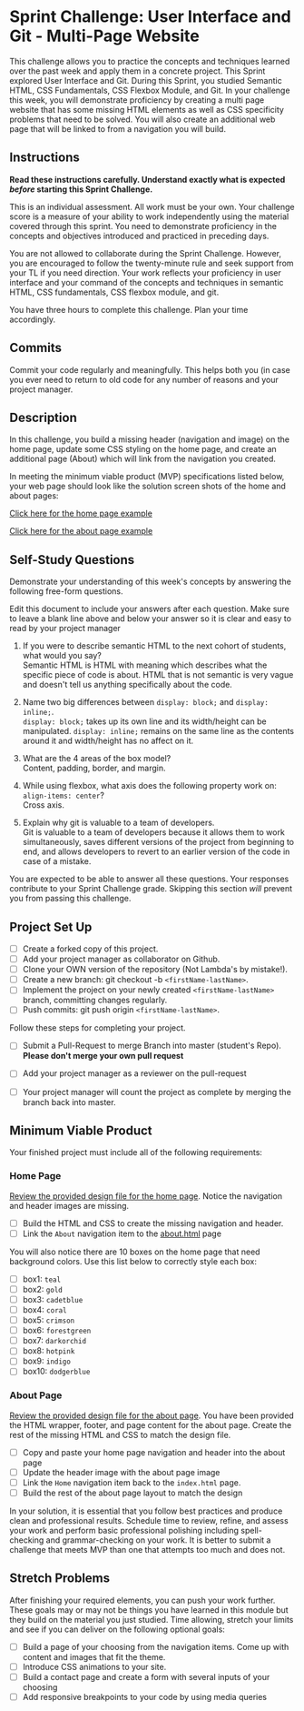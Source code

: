 # Sprint Challenge: User Interface and Git - Multi-Page Website

This challenge allows you to practice the concepts and techniques learned over the past week and apply them in a concrete project. This Sprint explored User Interface and Git. During this Sprint, you studied Semantic HTML, CSS Fundamentals, CSS Flexbox Module, and Git. In your challenge this week, you will demonstrate proficiency by creating a multi page website that has some missing HTML elements as well as CSS specificity problems that need to be solved.  You will also create an additional web page that will be linked to from a navigation you will build.

## Instructions

**Read these instructions carefully. Understand exactly what is expected _before_ starting this Sprint Challenge.**

This is an individual assessment. All work must be your own. Your challenge score is a measure of your ability to work independently using the material covered through this sprint. You need to demonstrate proficiency in the concepts and objectives introduced and practiced in preceding days.

You are not allowed to collaborate during the Sprint Challenge. However, you are encouraged to follow the twenty-minute rule and seek support from your TL if you need direction. Your work reflects your proficiency in user interface and your command of the concepts and techniques in semantic HTML, CSS fundamentals, CSS flexbox module, and git.

You have three hours to complete this challenge. Plan your time accordingly.

## Commits

Commit your code regularly and meaningfully. This helps both you (in case you ever need to return to old code for any number of reasons and your project manager.

## Description

In this challenge, you build a missing header (navigation and image) on the home page, update some CSS styling on the home page, and create an additional page (About) which will link from the navigation you created.

In meeting the minimum viable product (MVP) specifications listed below, your web page should look like the solution screen shots of the home and about pages:

[Click here for the home page example](https://tk-assets.lambdaschool.com/39a49225-8ac9-43da-aa90-514fd60ae99a_sprint-challenge-ui-home-example.png)

[Click here for the about page example](https://tk-assets.lambdaschool.com/ede1bb1a-63ff-4801-8c02-3efa2f603190_sprint-challenge-ui-about-example.png)

## Self-Study Questions

Demonstrate your understanding of this week's concepts by answering the following free-form questions.

Edit this document to include your answers after each question. Make sure to leave a blank line above and below your answer so it is clear and easy to read by your project manager

1. If you were to describe semantic HTML to the next cohort of students, what would you say?\
Semantic HTML is HTML with meaning which describes what the specific piece of code is about. HTML that is not semantic is very vague and doesn't tell us anything specifically about the code.


2. Name two big differences between ```display: block;``` and ```display: inline;```.\
```display: block;``` takes up its own line and its width/height can be manipulated. ```display: inline;``` remains on the same line as the contents around it and width/height has no affect on it.

3. What are the 4 areas of the box model?\
Content, padding, border, and margin.

4. While using flexbox, what axis does the following property work on: ```align-items: center```?\
Cross axis.

5. Explain why git is valuable to a team of developers.\
Git is valuable to a team of developers because it allows them to work simultaneously, saves different versions of the project from beginning to end, and allows developers to revert to an earlier version of the code in case of a mistake.

You are expected to be able to answer all these questions. Your responses contribute to your Sprint Challenge grade. Skipping this section *will* prevent you from passing this challenge.

## Project Set Up

- [ ] Create a forked copy of this project.
- [ ] Add your project manager as collaborator on Github.
- [ ] Clone your OWN version of the repository (Not Lambda's by mistake!).
- [ ] Create a new branch: git checkout -b `<firstName-lastName>`.
- [ ] Implement the project on your newly created `<firstName-lastName>` branch, committing changes regularly.
- [ ] Push commits: git push origin `<firstName-lastName>`.
 
Follow these steps for completing your project.

- [ ] Submit a Pull-Request to merge <firstName-lastName> Branch into master (student's  Repo). **Please don't merge your own pull request**
- [ ] Add your project manager as a reviewer on the pull-request
- [ ] Your project manager will count the project as complete by merging the branch back into master.
 


## Minimum Viable Product

Your finished project must include all of the following requirements:

### Home Page

[Review the provided design file for the home page](design-files/home.png).  Notice the navigation and header images are missing.

* [ ] Build the HTML and CSS to create the missing navigation and header.
* [ ] Link the `About` navigation item to the [about.html](about.html) page

You will also notice there are 10 boxes on the home page that need background colors.  Use this list below to correctly style each box:

* [ ] box1: `teal`
* [ ] box2: `gold`
* [ ] box3: `cadetblue`
* [ ] box4: `coral`
* [ ] box5: `crimson`
* [ ] box6: `forestgreen`
* [ ] box7: `darkorchid`
* [ ] box8: `hotpink`
* [ ] box9: `indigo`
* [ ] box10: `dodgerblue`

### About Page

[Review the provided design file for the about page](design-files/about.png). You have been provided the HTML wrapper, footer, and page content for the about page. Create the rest of the missing HTML and CSS to match the design file.

* [ ] Copy and paste your home page navigation and header into the about page
* [ ] Update the header image with the about page image
* [ ] Link the `Home` navigation item back to the `index.html` page.
* [ ] Build the rest of the about page layout to match the design

In your solution, it is essential that you follow best practices and produce clean and professional results. Schedule time to review, refine, and assess your work and perform basic professional polishing including spell-checking and grammar-checking on your work. It is better to submit a challenge that meets MVP than one that attempts too much and does not.

## Stretch Problems

After finishing your required elements, you can push your work further. These goals may or may not be things you have learned in this module but they build on the material you just studied. Time allowing, stretch your limits and see if you can deliver on the following optional goals:

* [ ] Build a page of your choosing from the navigation items.  Come up with content and images that fit the theme.  
* [ ] Introduce CSS animations to your site.
* [ ] Build a contact page and create a form with several inputs of your choosing
* [ ] Add responsive breakpoints to your code by using media queries
